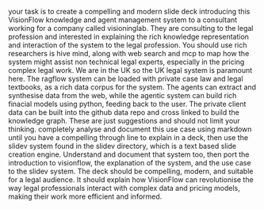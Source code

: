 your task is to create a compelling and modern slide deck introducing this VisionFlow knowledge and agent management system to a consultant working for a company called visioninglab. They are consulting to the legal profession and interested in explaining the rich knowledge representation and interaction of the system to the legal profession. You should use rich researchers is hive mind, along with web search and mcp to map how the system might assist non technical legal experts, especially in the pricing complex legal work. We are in the UK so the UK legal system is paramount here. The ragflow system can be loaded with private case law and legal textbooks, as a rich data corpus for the system. The agents can extract and synthesise data from the web, while the agentic system can build rich finacial models using python, feeding back to the user. The private client data can be built into the github data repo and cross linked to build the knowledge graph. These are just suggestions and should not limit your thinking. completely analyse and document this use case using markdown until you have a compelling through line to explain in a deck, then use the slidev system found in the slidev directory, which is a text based slide creation engine. Understand and document that system too, then port the introduction to visionflow, the explanation of the system, and the use case to the slidev system. The deck should be compelling, modern, and suitable for a legal audience. It should explain how VisionFlow can revolutionise the way legal professionals interact with complex data and pricing models, making their work more efficient and informed.